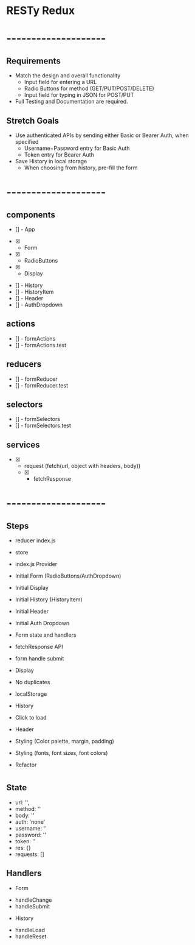 # RESTy Redux

# --------------------

## Requirements
* Match the design and overall functionality
  * Input field for entering a URL
  * Radio Buttons for method (GET/PUT/POST/DELETE)
  * Input field for typing in JSON for POST/PUT
* Full Testing and Documentation are required.

## Stretch Goals
* Use authenticated APIs by sending either Basic or Bearer Auth, when specified
  * Username+Password entry for Basic Auth
  * Token entry for Bearer Auth
* Save History in local storage
  * When choosing from history, pre-fill the form

# --------------------

## components
- [] - App
- [X] - Form
- [X] - RadioButtons
- [X] - Display
- [] - History
- [] - HistoryItem
- [] - Header
- [] - AuthDropdown

## actions
- [] - formActions
- [] - formActions.test

## reducers
- [] - formReducer
- [] - formReducer.test

## selectors
- [] - formSelectors
- [] - formSelectors.test

## services
- [X] - request (fetch(url, object with headers, body))
  * [X] - fetchResponse

# --------------------

## Steps
- reducer index.js
- store
- index.js Provider
- Initial Form (RadioButtons/AuthDropdown)
- Initial Display
- Initial History (HistoryItem)
- Initial Header
- Initial Auth Dropdown
- Form state and handlers
- fetchResponse API
- form handle submit
- Display
- No duplicates
- localStorage

- History
- Click to load
- Header

- Styling (Color palette, margin, padding)
- Styling (fonts, font sizes, font colors)
- Refactor

# 

## State 
- url: '',
- method: ''
- body: ''
- auth: 'none'
- username: ''
- password: ''
- token: ''
- res: {}
- requests: []

## Handlers

- Form
* handleChange
* handleSubmit

- History
* handleLoad
* handleReset